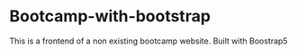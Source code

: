 # Bootcamp-with-bootstrap
This is a frontend of a non existing bootcamp website. Built with Boostrap5 
